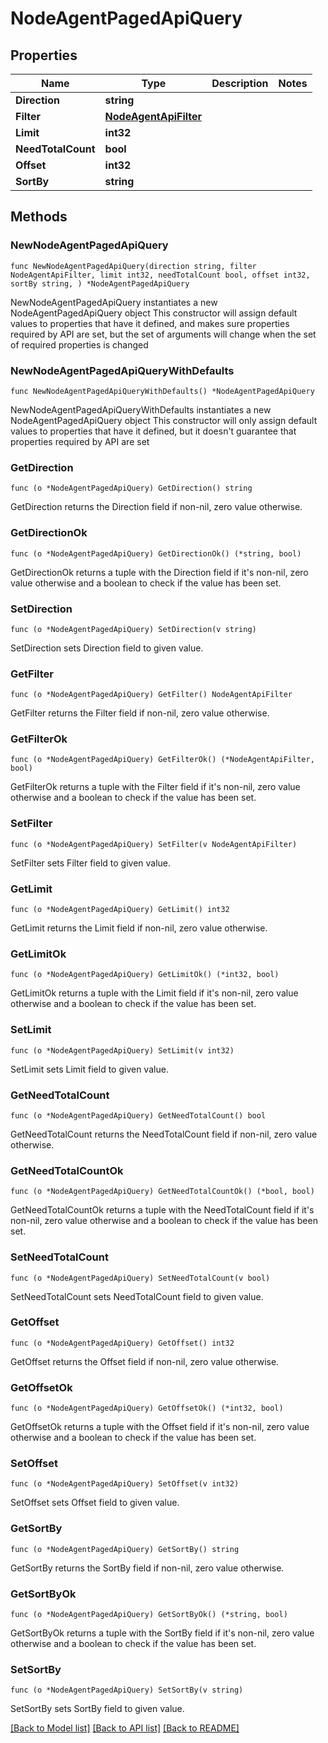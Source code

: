 # NodeAgentPagedApiQuery

## Properties

Name | Type | Description | Notes
------------ | ------------- | ------------- | -------------
**Direction** | **string** |  | 
**Filter** | [**NodeAgentApiFilter**](NodeAgentApiFilter.md) |  | 
**Limit** | **int32** |  | 
**NeedTotalCount** | **bool** |  | 
**Offset** | **int32** |  | 
**SortBy** | **string** |  | 

## Methods

### NewNodeAgentPagedApiQuery

`func NewNodeAgentPagedApiQuery(direction string, filter NodeAgentApiFilter, limit int32, needTotalCount bool, offset int32, sortBy string, ) *NodeAgentPagedApiQuery`

NewNodeAgentPagedApiQuery instantiates a new NodeAgentPagedApiQuery object
This constructor will assign default values to properties that have it defined,
and makes sure properties required by API are set, but the set of arguments
will change when the set of required properties is changed

### NewNodeAgentPagedApiQueryWithDefaults

`func NewNodeAgentPagedApiQueryWithDefaults() *NodeAgentPagedApiQuery`

NewNodeAgentPagedApiQueryWithDefaults instantiates a new NodeAgentPagedApiQuery object
This constructor will only assign default values to properties that have it defined,
but it doesn't guarantee that properties required by API are set

### GetDirection

`func (o *NodeAgentPagedApiQuery) GetDirection() string`

GetDirection returns the Direction field if non-nil, zero value otherwise.

### GetDirectionOk

`func (o *NodeAgentPagedApiQuery) GetDirectionOk() (*string, bool)`

GetDirectionOk returns a tuple with the Direction field if it's non-nil, zero value otherwise
and a boolean to check if the value has been set.

### SetDirection

`func (o *NodeAgentPagedApiQuery) SetDirection(v string)`

SetDirection sets Direction field to given value.


### GetFilter

`func (o *NodeAgentPagedApiQuery) GetFilter() NodeAgentApiFilter`

GetFilter returns the Filter field if non-nil, zero value otherwise.

### GetFilterOk

`func (o *NodeAgentPagedApiQuery) GetFilterOk() (*NodeAgentApiFilter, bool)`

GetFilterOk returns a tuple with the Filter field if it's non-nil, zero value otherwise
and a boolean to check if the value has been set.

### SetFilter

`func (o *NodeAgentPagedApiQuery) SetFilter(v NodeAgentApiFilter)`

SetFilter sets Filter field to given value.


### GetLimit

`func (o *NodeAgentPagedApiQuery) GetLimit() int32`

GetLimit returns the Limit field if non-nil, zero value otherwise.

### GetLimitOk

`func (o *NodeAgentPagedApiQuery) GetLimitOk() (*int32, bool)`

GetLimitOk returns a tuple with the Limit field if it's non-nil, zero value otherwise
and a boolean to check if the value has been set.

### SetLimit

`func (o *NodeAgentPagedApiQuery) SetLimit(v int32)`

SetLimit sets Limit field to given value.


### GetNeedTotalCount

`func (o *NodeAgentPagedApiQuery) GetNeedTotalCount() bool`

GetNeedTotalCount returns the NeedTotalCount field if non-nil, zero value otherwise.

### GetNeedTotalCountOk

`func (o *NodeAgentPagedApiQuery) GetNeedTotalCountOk() (*bool, bool)`

GetNeedTotalCountOk returns a tuple with the NeedTotalCount field if it's non-nil, zero value otherwise
and a boolean to check if the value has been set.

### SetNeedTotalCount

`func (o *NodeAgentPagedApiQuery) SetNeedTotalCount(v bool)`

SetNeedTotalCount sets NeedTotalCount field to given value.


### GetOffset

`func (o *NodeAgentPagedApiQuery) GetOffset() int32`

GetOffset returns the Offset field if non-nil, zero value otherwise.

### GetOffsetOk

`func (o *NodeAgentPagedApiQuery) GetOffsetOk() (*int32, bool)`

GetOffsetOk returns a tuple with the Offset field if it's non-nil, zero value otherwise
and a boolean to check if the value has been set.

### SetOffset

`func (o *NodeAgentPagedApiQuery) SetOffset(v int32)`

SetOffset sets Offset field to given value.


### GetSortBy

`func (o *NodeAgentPagedApiQuery) GetSortBy() string`

GetSortBy returns the SortBy field if non-nil, zero value otherwise.

### GetSortByOk

`func (o *NodeAgentPagedApiQuery) GetSortByOk() (*string, bool)`

GetSortByOk returns a tuple with the SortBy field if it's non-nil, zero value otherwise
and a boolean to check if the value has been set.

### SetSortBy

`func (o *NodeAgentPagedApiQuery) SetSortBy(v string)`

SetSortBy sets SortBy field to given value.



[[Back to Model list]](../README.md#documentation-for-models) [[Back to API list]](../README.md#documentation-for-api-endpoints) [[Back to README]](../README.md)


